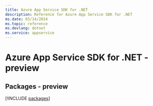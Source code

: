```yaml
---
title: Azure App Service SDK for .NET
description: Reference for Azure App Service SDK for .NET
ms.date: 03/14/2024
ms.topic: reference
ms.devlang: dotnet
ms.service: appservice
---
```

# Azure App Service SDK for .NET - preview
## Packages - preview
[!INCLUDE [packages](app-service-index.md)]